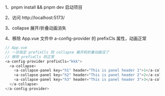 
1、pnpm install && pnpm dev 启动项目

2、访问 http://localhost:5173/

3、collapse 展开/折叠动画消失

4、移除 App.vue 文件中 a-config-provider 的 prefixCls 属性，动画正常

```js
// App.vue
// 一旦指定 prefixCls 则 collapse 展开和折叠动画没了
// 移除 prefixCls 则正常
<a-config-provider prefixCls="kkk">
  <a-collapse>
    <a-collapse-panel key="h1" header="This is panel header 1">1</a-collapse-panel>
    <a-collapse-panel key="h2" header="This is panel header 2">2</a-collapse-panel>
    <a-collapse-panel key="h3" header="This is panel header 3">3</a-collapse-panel>
  </a-collapse>
</a-config-provider>
```
